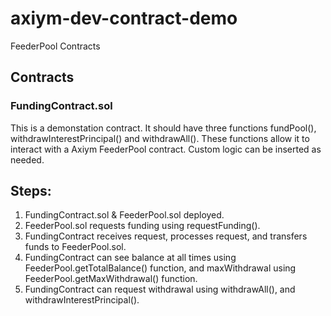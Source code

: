 # axiym-dev-contract-demo
FeederPool Contracts

## Contracts
### FundingContract.sol
This is a demonstation contract. It should have three functions fundPool(), withdrawInterestPrincipal() and withdrawAll(). These functions allow it to interact with a Axiym FeederPool contract. Custom logic can be inserted as needed.

## Steps:
1) FundingContract.sol & FeederPool.sol deployed.
2) FeederPool.sol requests funding using requestFunding().
3) FundingContract receives request, processes request, and transfers funds to FeederPool.sol.
4) FundingContract can see balance at all times using FeederPool.getTotalBalance() function, and maxWithdrawal using FeederPool.getMaxWithdrawal() function.
5) FundingContract can request withdrawal using withdrawAll(), and withdrawInterestPrincipal().
